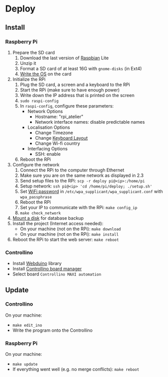 # Deploy

## Install

### Raspberry Pi

1. Prepare the SD card
    1. Download the last version of [Raspbian](https://www.raspberrypi.org/downloads/raspbian/) Lite
    2. Unzip it
    3. Format a SD card of at least 16G with `gnome-disks` (in Ext4)
    4. [Write the OS](https://www.raspberrypi.org/documentation/installation/installing-images/linux.md) on the card
2. Initialize the RPi
    1. Plug the SD card, a screen and a keyboard to the RPi
    2. Start the RPi (make sure to have enough power)
    3. Write down the IP address that is printed on the screen
    4. `sudo raspi-config`
    5. In `raspi-config`, configure these parameters:
        * Network Options
            * Hostname: "rpi_atelier"
            * Network interface names: disable predictable names
        * Localisation Options
            * Change Timezone
            * Change [Keyboard Layout](http://www.soft-alternative.com/raspberry-pi-configurer-clavier-francais-raspbian.php)
            * Change Wi-fi country
        * Interfacing Options
            * SSH: enable
    6. Reboot the RPi
3. Configure the network
    1. Connect the RPi to the computer through Ethernet
    2. Make sure you are on the same network as displayed in 2.3
    3. Send setup files to the RPi: `scp -r deploy pi@<ip>:/home/pi`
    4. Setup network: `ssh pi@<ip> 'cd /home/pi/deploy; ./setup.sh'`
    5. Set [WiFi password](https://www.raspberrypi.org/documentation/configuration/wireless/wireless-cli.md) in `/etc/wpa_supplicant/wpa_supplicant.conf` with `wpa_passphrase`
    6. Reboot the RPi
    7. Set your IP to communicate with the RPi: `make config_ip`
    8. `make check_network`
4. [Mount a disk](https://www.raspberrypi-spy.co.uk/2014/05/how-to-mount-a-usb-flash-disk-on-the-raspberry-pi/) for database backup
5. Install the project (Internet access needed):
    * On your machine (not on the RPi): `make download`
    * On your machine (not on the RPi): `make install`
6. Reboot the RPi to start the web server: `make reboot`

### Controllino

* Install [Webduino](https://github.com/sirleech/Webduino) library
* Install [Controllino board manager](https://github.com/CONTROLLINO-PLC/CONTROLLINO_Library#installation-guide)
* Select board `Controllino MAXI automation`

## Update

### Controllino

On your machine:

* `make edit_ino`
* Write the program onto the Controllino

### Raspberry Pi

On your machine:

* `make update`
* If everything went well (e.g. no merge conflicts): `make reboot`
